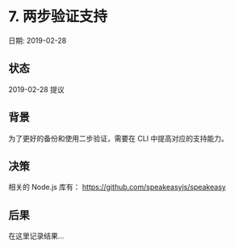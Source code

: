 # 7. 两步验证支持

日期: 2019-02-28

## 状态

2019-02-28 提议

## 背景

为了更好的备份和使用二步验证，需要在 CLI 中提高对应的支持能力。

## 决策

相关的 Node.js 库有： https://github.com/speakeasyjs/speakeasy

## 后果

在这里记录结果...
